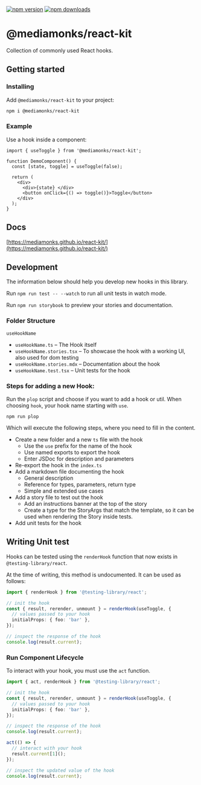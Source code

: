 [![npm version](https://img.shields.io/npm/v/@mediamonks/react-kit)](https://www.npmjs.com/package/@mediamonks/react-kit)
[![npm downloads](https://img.shields.io/npm/dm/@mediamonks/react-kit)](https://www.npmjs.com/package/@mediamonks/react-kit)

# @mediamonks/react-kit

Collection of commonly used React hooks.

## Getting started

### Installing

Add `@mediamonks/react-kit` to your project:

```sh
npm i @mediamonks/react-kit
```

### Example

Use a hook inside a component:

```tsx
import { useToggle } from '@mediamonks/react-kit';

function DemoComponent() {
  const [state, toggle] = useToggle(false);

  return (
    <div>
      <div>{state} </div>
      <button onClick={() => toggle()}>Toggle</button>
    </div>
  );
}
```

## Docs

[https://mediamonks.github.io/react-kit/](https://mediamonks.github.io/react-kit/)

## Development

The information below should help you develop new hooks in this library.

Run `npm run test -- --watch` to run all unit tests in watch mode.

Run `npm run storybook` to preview your stories and documentation.

### Folder Structure

`useHookName`

- `useHookName.ts` – The Hook itself
- `useHookName.stories.tsx` – To showcase the hook with a working UI, also used for dom testing
- `useHookName.stories.mdx` – Documentation about the hook
- `useHookName.test.tsx` – Unit tests for the hook

### Steps for adding a new Hook:

Run the `plop` script and choose if you want to add a hook or util. When choosing `hook`, your hook
name starting with `use`.

```shell
npm run plop
```

Which will execute the following steps, where you need to fill in the content.

- Create a new folder and a new `ts` file with the hook
  - Use the `use` prefix for the name of the hook
  - Use named exports to export the hook
  - Enter JSDoc for description and parameters
- Re-export the hook in the `index.ts`
- Add a markdown file documenting the hook
  - General description
  - Reference for types, parameters, return type
  - Simple and extended use cases
- Add a story file to test out the hook
  - Add an instructions banner at the top of the story
  - Create a type for the StoryArgs that match the template, so it can be used when rendering the
    Story inside tests.
- Add unit tests for the hook

## Writing Unit test

Hooks can be tested using the `renderHook` function that now exists in `@testing-library/react`.

At the time of writing, this method is undocumented. It can be used as follows:

```ts
import { renderHook } from '@testing-library/react';

// init the hook
const { result, rerender, unmount } = renderHook(useToggle, {
  // values passed to your hook
  initialProps: { foo: 'bar' },
});

// inspect the response of the hook
console.log(result.current);
```

### Run Component Lifecycle

To interact with your hook, you must use the `act` function.

```ts
import { act, renderHook } from '@testing-library/react';

// init the hook
const { result, rerender, unmount } = renderHook(useToggle, {
  // values passed to your hook
  initialProps: { foo: 'bar' },
});

// inspect the response of the hook
console.log(result.current);

act(() => {
  // interact with your hook
  result.current[1]();
});

// inspect the updated value of the hook
console.log(result.current);
```

